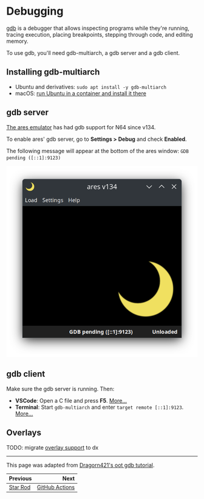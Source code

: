 # Debugging

[gdb] is a debugger that allows inspecting programs while they're running, tracing execution, placing breakpoints, stepping through code, and editing memory.

To use gdb, you'll need gdb-multiarch, a gdb server and a gdb client.

## Installing gdb-multiarch

- Ubuntu and derivatives: `sudo apt install -y gdb-multiarch`
- macOS: [run Ubuntu in a container and install it there](https://github.com/l2iterative/gdb0/blob/main/gdb_macOS_arm.md)

## gdb server

[The ares emulator][ares] has had gdb support for N64 since v134.

To enable ares' gdb server, go to **Settings > Debug** and check **Enabled**.

The following message will appear at the bottom of the ares window: `GDB pending ([::1]:9123)`

![](https://github.com/Dragorn421/z64-romhack-tutorials/raw/master/debugging/gdb/media/ares_gdb_pending.png)

## gdb client

Make sure the gdb server is running. Then:

- **VSCode**: Open a C file and press **F5**. [More...](https://github.com/Dragorn421/z64-romhack-tutorials/blob/master/debugging/gdb/vscode.md#running)
- **Terminal**: Start `gdb-multiarch` and enter `target remote [::1]:9123`. [More...](https://github.com/Dragorn421/z64-romhack-tutorials/blob/master/debugging/gdb/terminal.md#connect-to-the-gdb-server)

## Overlays

TODO: migrate [overlay support](https://github.com/Dragorn421/z64-romhack-tutorials/blob/master/debugging/gdb/gdb_and_z64_overlays.md) to dx

[gdb]: https://sourceware.org/gdb/
[ares]: https://ares-emu.net/

---

This page was adapted from [Dragorn421's oot gdb tutorial](https://github.com/Dragorn421/z64-romhack-tutorials/blob/master/debugging/gdb/index.md).

<div class="section_buttons">

| Previous | Next |
|:---------|-----:|
|[Star Rod](star-rod.md)|[GitHub Actions](gh-actions.md)|

</div>
